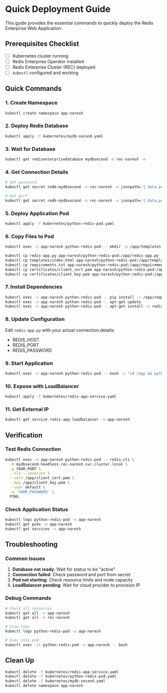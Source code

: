 # Quick Deployment Guide

This guide provides the essential commands to quickly deploy the Redis Enterprise Web Application.

## Prerequisites Checklist

- [ ] Kubernetes cluster running
- [ ] Redis Enterprise Operator installed
- [ ] Redis Enterprise Cluster (REC) deployed
- [ ] `kubectl` configured and working

## Quick Commands

### 1. Create Namespace
```bash
kubectl create namespace app-naresh
```

### 2. Deploy Redis Database
```bash
kubectl apply -f kubernetes/mydb-second.yaml
```

### 3. Wait for Database
```bash
kubectl get redisenterprisedatabase mydbsecond -n rec-naresh -w
```

### 4. Get Connection Details
```bash
# Get password
kubectl get secret redb-mydbsecond -n rec-naresh -o jsonpath='{.data.password}' | base64 -d

# Get port
kubectl get secret redb-mydbsecond -n rec-naresh -o jsonpath='{.data.port}' | base64 -d
```

### 5. Deploy Application Pod
```bash
kubectl apply -f kubernetes/python-redis-pod.yaml
```

### 6. Copy Files to Pod
```bash
kubectl exec -n app-naresh python-redis-pod -- mkdir -p /app/templates

kubectl cp redis-app.py app-naresh/python-redis-pod:/app/redis-app.py
kubectl cp templates/index.html app-naresh/python-redis-pod:/app/templates/index.html
kubectl cp requirements.txt app-naresh/python-redis-pod:/app/requirements.txt
kubectl cp certificates/client_cert.pem app-naresh/python-redis-pod:/app/client_cert.pem
kubectl cp certificates/client_key.pem app-naresh/python-redis-pod:/app/client_key.pem
```

### 7. Install Dependencies
```bash
kubectl exec -n app-naresh python-redis-pod -- pip install -r /app/requirements.txt
kubectl exec -n app-naresh python-redis-pod -- apt-get update
kubectl exec -n app-naresh python-redis-pod -- apt-get install -y redis-tools
```

### 8. Update Configuration
Edit `redis-app.py` with your actual connection details:
- REDIS_HOST
- REDIS_PORT  
- REDIS_PASSWORD

### 9. Start Application
```bash
kubectl exec -n app-naresh python-redis-pod -- bash -c "cd /app && python redis-app.py &"
```

### 10. Expose with LoadBalancer
```bash
kubectl apply -f kubernetes/redis-app-service.yaml
```

### 11. Get External IP
```bash
kubectl get service redis-app-loadbalancer -n app-naresh
```

## Verification

### Test Redis Connection
```bash
kubectl exec -n app-naresh python-redis-pod -- redis-cli \
  -h mydbsecond-headless.rec-naresh.svc.cluster.local \
  -p YOUR_PORT \
  --tls --insecure \
  --cert /app/client_cert.pem \
  --key /app/client_key.pem \
  --user default \
  -a 'YOUR_PASSWORD' \
  PING
```

### Check Application Status
```bash
kubectl logs python-redis-pod -n app-naresh
kubectl get pods -n app-naresh
kubectl get services -n app-naresh
```

## Troubleshooting

### Common Issues
1. **Database not ready**: Wait for status to be "active"
2. **Connection failed**: Check password and port from secret
3. **Pod not starting**: Check resource limits and node capacity
4. **LoadBalancer pending**: Wait for cloud provider to provision IP

### Debug Commands
```bash
# Check all resources
kubectl get all -n app-naresh
kubectl get all -n rec-naresh

# View logs
kubectl logs python-redis-pod -n app-naresh

# Exec into pod
kubectl exec -it python-redis-pod -n app-naresh -- bash
```

## Clean Up

```bash
kubectl delete -f kubernetes/redis-app-service.yaml
kubectl delete -f kubernetes/python-redis-pod.yaml
kubectl delete -f kubernetes/mydb-second.yaml
kubectl delete namespace app-naresh
```
